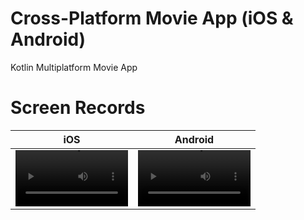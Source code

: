 # Cross-Platform Movie App (iOS & Android)
Kotlin Multiplatform Movie App

# Screen Records

iOS | Android
:-: | :-:
<video src='https://github.com/otamurod/KMP_Movie_App/assets/45229689/b0af4143-6162-4298-969f-1a20be8bb4cd' width=180/> | <video src='https://github.com/otamurod/KMP_Movie_App/assets/45229689/bf8de939-856d-474b-873c-d0f76d9b4be2' width=180/>
